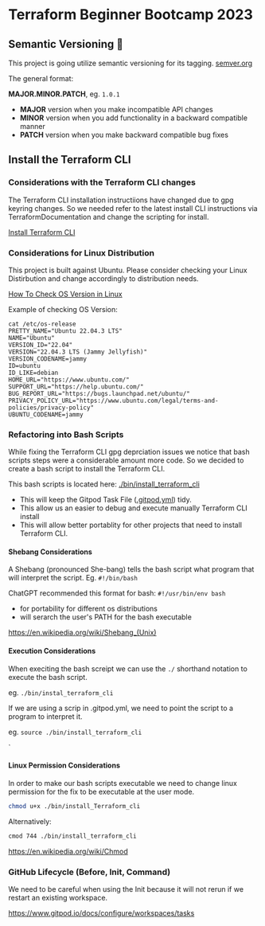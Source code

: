 # Terraform Beginner Bootcamp 2023

## Semantic Versioning :mage:

This project is going utilize semantic versioning for its tagging.
[semver.org](https://semver.org/)

The general format:

 **MAJOR.MINOR.PATCH**, eg. `1.0.1`

- **MAJOR** version when you make incompatible API changes
- **MINOR** version when you add functionality in a backward compatible manner
- **PATCH** version when you make backward compatible bug fixes

## Install the Terraform CLI

### Considerations with the Terraform CLI changes
The Terraform CLI installation instructiions have changed due to gpg keyring changes. So we needed refer to the latest install CLI instructions via TerraformDocumentation and change the scripting for install. 

[Install Terraform CLI](https://developer.hashicorp.com/terraform/tutorials/aws-get-started/install-cli)

### Considerations for Linux Distribution 

This project is built against Ubuntu. 
Please consider checking your Linux Distirbution and change accordingly to distribution needs. 

[How To Check OS Version in Linux](https://www.cyberciti.biz/faq/how-to-check-os-version-in-linux-command-line/)

Example of checking OS Version:

```
cat /etc/os-release
PRETTY_NAME="Ubuntu 22.04.3 LTS"
NAME="Ubuntu"
VERSION_ID="22.04"
VERSION="22.04.3 LTS (Jammy Jellyfish)"
VERSION_CODENAME=jammy
ID=ubuntu
ID_LIKE=debian
HOME_URL="https://www.ubuntu.com/"
SUPPORT_URL="https://help.ubuntu.com/"
BUG_REPORT_URL="https://bugs.launchpad.net/ubuntu/"
PRIVACY_POLICY_URL="https://www.ubuntu.com/legal/terms-and-policies/privacy-policy"
UBUNTU_CODENAME=jammy
```
### Refactoring into Bash Scripts

While fixing the Terraform CLI gpg deprciation issues we notice that bash scripts steps were a considerable amount more code. So we decided to create a bash script to install the Terraform CLI.

This bash scripts is located here: [./bin/install_terraform_cli](./bin/install_terraform_cli)

- This will keep the Gitpod Task File ([.gitpod.yml](.gitpod.yml)) tidy.
- This allow us an easier to debug and execute manually Terraform CLI install
- This will allow better portablity for other projects that need to install Terraform CLI.


#### Shebang Considerations

A Shebang (pronounced She-bang) tells the bash script what program that will interpret the script. Eg. `#!/bin/bash`

ChatGPT recommended this format for bash: `#!/usr/bin/env bash`

- for portability for different os distributions
- will serarch the user's PATH for the bash executable

https://en.wikipedia.org/wiki/Shebang_(Unix)

#### Execution Considerations 
When execiting the bash screipt we can use the  `./` shorthand notation to execute the bash script. 

eg. `./bin/instal_terraform_cli`

If we are using a scrip in .gitpod.yml, we need to point the script to a program to interpret it.

eg. `source ./bin/install_terraform_cli`

`
#### Linux Permission Considerations 

In order to make our bash scripts executable we need to change linux permission for the fix to be executable at the user mode.

```sh
chmod u+x ./bin/install_Terraform_cli
```

Alternatively:

```sh
cmod 744 ./bin/install_terraform_cli
```

https://en.wikipedia.org/wiki/Chmod

### GitHub Lifecycle (Before, Init, Command)

We need to be careful when using the Init because it will not rerun if we restart an existing workspace.

https://www.gitpod.io/docs/configure/workspaces/tasks


